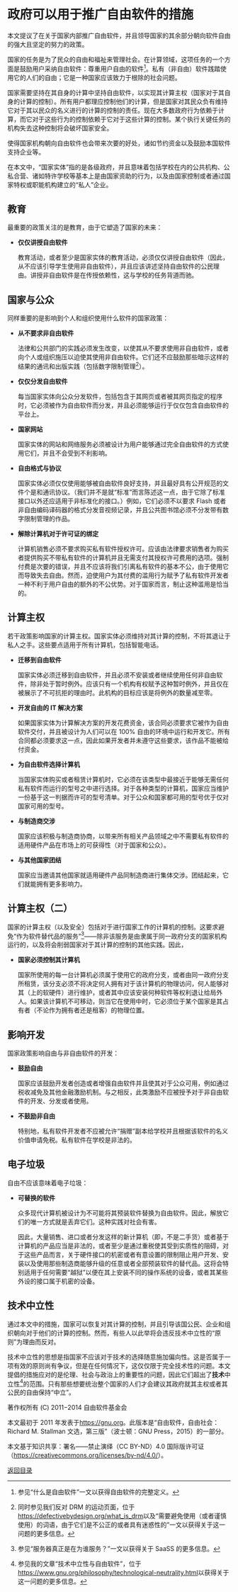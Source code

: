 # 政府可以用于推广自由软件的措施

本文提议了在关于国家内部推广自由软件，并且领导国家的其余部分朝向软件自由的强大且坚定的努力的政策。

国家的任务是为了民众的自由和福祉来管理社会。在计算领域，这项任务的一个方面是鼓励用户采纳自由软件：尊重用户自由的软件[^1]。私有（非自由）软件践踏使用它的人们的自由；它是一种国家应该致力于根除的社会问题。

国家需要坚持在其自身的计算中坚持自由软件，以实现其计算主权（国家对于其自身的计算的控制）。所有用户都理应控制他们的计算，但是国家对其民众负有维持它对于其以民众的名义进行的计算的控制的责任。现在大多数政府行为依赖于计算，而它对于这些行为的控制依赖于它对于这些计算的控制。某个执行关键任务的机构失去这种控制将会破坏国家安全。

使得国家机构朝向自由软件也会带来次要的好处，诸如节约资金以及鼓励本国软件支持企业等。

在本文中，“国家实体”指的是各级政府，并且意味着包括学校在内的公共机构、公私合营、诸如特许学校等基本上是由国家资助的行为，以及由国家控制或者通过国家特权或职能机构建立的“私人”企业。

## 教育

最重要的政策关注的是教育，由于它塑造了国家的未来：

* **仅仅讲授自由软件**

    教育活动，或者至少是国家实体的教育活动，必须仅仅讲授自由软件（因此，从不应该引导学生使用非自由软件），并且应该讲述坚持自由软件的公民理由。讲授非自由软件是在传授依赖性，这与学校的任务背道而驰。

## 国家与公众

同样重要的是影响到个人和组织使用什么软件的国家政策：

* **从不要求非自由软件**

    法律和公共部门的实践必须发生改变，以使其从不要求使用非自由软件，或者向个人或组织施压以迫使其使用非自由软件。它们还不应鼓励那些暗示这样的结果的通讯和出版实践（包括数字限制管理[^2]）。

* **仅仅分发自由软件**

    每当国家实体向公众分发软件，包括包含于其网页或者被其网页指定的程序时，它必须被作为自由软件而分发，并且必须能够运行于仅仅包含自由软件的平台上。

* **国家网站**

    国家实体的网站和网络服务必须被设计为用户能够通过完全自由软件的方式使用它们，并且不会受到不利影响。

* **自由格式与协议**

    国家实体必须仅仅使用能够被自由软件良好支持，并且最好具有公开规范的文件个是和通讯协议。（我们并不是就“标准”而言陈述这一点，由于它除了标准接口以外还应适用于非标准化的接口。）例如，它们必须不以要求 Flash 或者非自由编码译码器的格式分发音视频记录，并且公共图书馆必须不分发带有数字限制管理的作品。

* **解除计算机对于许可证的绑定**

    计算机销售必须不要求购买私有软件授权许可。应该由法律要求销售者为购买者提供购买不带私有软件的计算机并且无需支付其授权许可费用的选项。强制付费是次要的错误，并且不应该将我们引离私有软件的基本不公，由于使用它而导致失去自由。然而，迫使用户为其付费的滥用行为赋予了私有软件开发者一种不利于用户自由的额外的不公优势。对于国家而言，制止这种滥用是恰当的。

## 计算主权

若干政策影响国家的计算主权。国家实体必须维持对其计算的控制，不将其退让于私人之手。这些要点适用于所有计算机，包括智能电话。

* **迁移到自由软件**

    国家实体必须迁移到自由软件，并且必须不安装或者继续使用任何非自由软件，除非处于暂时例外。应该只有一个机构有权赋予这种暂时例外，并且仅在被展示了不可抗拒的理由时。此机构的目标应该是将例外的数量减至零。

* **开发自由的 IT 解决方案**

    如果国家实体为计算解决方案的开发花费资金，该合同必须要求它被作为自由软件交付，并且被设计为人们可以在 100% 自由的环境中运行和开发它。所有合同都必须要求这一点，因此如果开发者并未遵守这些要求，该作品不能被给付资金。

* **为自由软件选择计算机**

    当国家实体购买或者租赁计算机时，它必须在该类型中最接近于能够无需任何私有软件而运行的型号之中进行选择。对于各种类型的计算机，国家应当维护一份基于这一判据而许可的型号清单。对于公众和国家都可用的型号优于仅对国家可用的型号。

* **与制造商交涉**

    国家应该积极与制造商协商，以带来所有相关产品领域之中不需要私有软件的适用硬件产品在市场上的可获得性（对于国家和公众）。

* **与其他国家团结**

    国家应当邀请其他国家就适用硬件产品同制造商进行集体交涉。团结起来，它们就能拥有更多影响力。

## 计算主权（二）

国家的计算主权（以及安全）包括对于进行国家工作的计算机的控制。这要求避免“作为软件替代品的服务”[^3]——除非该服务是由隶属于同一政府分支的国家机构运行的，以及将会削弱国家对于其计算的控制的其他实践。因此，

* **国家必须控制其计算机**

    国家所使用的每一台计算机必须属于使用它的政府分支，或者由同一政府分支所租赁，该分支必须不将决定何人拥有对于该计算机的物理访问，何人能够对其（上的软硬件）进行维护，或者其中应该安装何种软件等权利退让给局外人。如果该计算机不可移动，则当它在使用中时，它必须位于某个国家是其占有者（不论作为拥有者还是租客）的物理位置。

## 影响开发

国家政策影响自由与非自由软件的开发：

* **鼓励自由**

    国家应该鼓励开发者创造或者增强自由软件并且使其对于公众可用，例如通过税收减免及其他金融激励机制。与之相反，此类激励不应被授予对于非自由软件的开发、分发或者使用。

* **不鼓励非自由**

    特别地，私有软件开发者不应被允许“捐赠”副本给学校并且根据该软件的名义价值申请免税。私有软件在学校是非法的。

## 电子垃圾

自由不应该意味着电子垃圾：

* **可替换的软件**

    众多现代计算机被设计为不可能将其预装软件替换为自由软件。因此，解放它们的唯一方式就是丢弃它们。这种实践对社会有害。

    因此，大量销售、进口或者分发这样的新计算机（即，不是二手货）或者基于计算机的产品应当是非法的，或者至少是通过重税使其受到实质性的阻碍，对于这些产品而言，关于硬件接口的机密或者有意设置的限制阻止用户开发、安装以及使用那些制造商能够升级的任意或者全部预装软件的替代品。这将会特别适用于任何需要“越狱”以便在其上安装不同的操作系统的设备，或者其某些外设的接口属于机密的设备。

## 技术中立性

通过本文中的措施，国家可以恢复对其计算的控制，并且引导该国公民、企业和组织朝向对于他们的计算的控制。然而，有些人以此举将会违反技术中立性的“原则”为理由而反对。

技术中立性的思想是指国家不应该对于技术的选择随意施加偏向性。这是否属于一项有效的原则尚有争议，但是在任何情况下，这仅仅限于完全技术性的问题。本文提倡的措施应对的是伦理、社会与政治上的重要性的问题，因此它们超出了**技术**中立性[^4]的范围。只有那些想要统治整个国家的人们才会建议其政府就其主权或者其公民的自由保持“中立”。

[^1]: 参见“什么是自由软件”一文以获得自由软件的完整定义。

[^2]: 同时参见我们反对 DRM 的运动页面，位于<https://defectivebydesign.org/what_is_drm>以及“需要避免使用（或者谨慎使用）的词语，由于它们是不公正的或者具有迷惑性的”一文以获得关于这一问题的更多信息。

[^3]: 参见“服务器真正是在为谁服务？”一文以获得关于 SaaSS 的更多信息。

[^4]: 参见我的文章“技术中立性与自由软件”，位于<https://www.gnu.org/philosophy/technological-neutrality.html>以获得关于这一问题的更多信息。

著作权所有 (C) 2011−2014 自由软件基金会

本文最初于 2011 年发表于<https://gnu.org>。此版本是“自由软件，自由社会：Richard M. Stallman 文选，第三版”（波士顿：GNU Press，2015）的一部分。

本文基于知识共享：署名——禁止演绎（CC BY-ND）4.0 国际版许可证（<https://creativecommons.org/licenses/by-nd/4.0/>）。

[返回目录](00_index.html)

